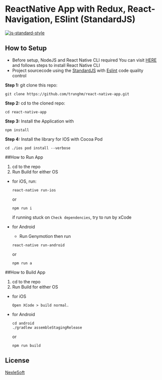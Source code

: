# ReactNative App with Redux, React-Navigation, ESlint (StandardJS)

[![js-standard-style](https://img.shields.io/badge/code%20style-standard-brightgreen.svg?style=flat)](http://standardjs.com/)

## How to Setup

- Before setup, NodeJS and React Native CLI required
You can visit [HERE](https://facebook.github.io/react-native/docs/getting-started.html) and follows steps to install React Native CLI
- Project sourcecode using the [StandardJS](https://standardjs.com/) with [Eslint](https://eslint.org/) code quality control


**Step 1:** git clone this repo:

```
git clone https://github.com/trunghm/react-native-app.git
```

**Step 2:** cd to the cloned repo:

```
cd react-native-app
```

**Step 3:** Install the Application with

```
npm install
```

**Step 4:** Install the library for IOS with Cocoa Pod

```
cd ./ios pod install --verbose
```

##How to Run App

1.  cd to the repo
2.  Run Build for either OS

* for iOS, run:

  ```
  react-native run-ios
  ```

  or

  ```
  npm run i
  ```

  if running stuck on `Check dependencies`, try to run by xCode

* for Android
  * Run Genymotion then run
  ```
  react-native run-android
  ```
  or
  ```
  npm run a
  ```


##How to Build App

1.  cd to the repo
2.  Run Build for either OS

* for iOS
  ```
  Open XCode > build normal.
  ```
* for Android

  ```
  cd android
  ./gradlew assembleStagingRelease
  ```

  or

  ```
  npm run build
  ```

## License

[NexleSoft](https://www.nexlesoft.com/)
